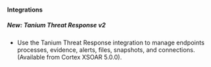 
#### Integrations
##### New: Tanium Threat Response v2
- Use the Tanium Threat Response integration to manage endpoints processes, evidence, alerts, files, snapshots, and connections. (Available from Cortex XSOAR 5.0.0).

